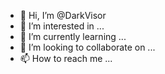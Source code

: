 - 👋 Hi, I’m @DarkVisor
- 👀 I’m interested in ...
- 🌱 I’m currently learning ...
- 💞️ I’m looking to collaborate on ...
- 📫 How to reach me ...

<!---
DarkVisor/DarkVisor is a ✨ special ✨ repository because its `README.md` (this file) appears on your GitHub profile.
You can click the Preview link to take a look at your changes.
--->
